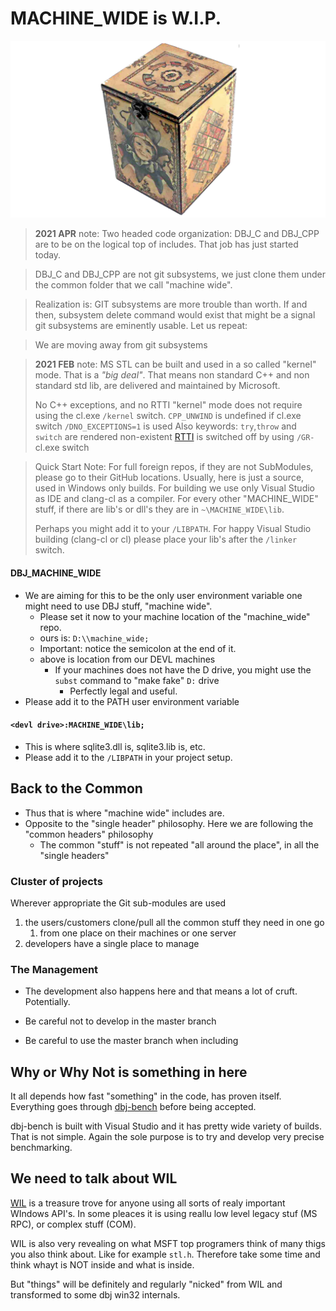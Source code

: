 <h1> MACHINE_WIDE is W.I.P. </h1>

![jester](media/jester_box_cpp_exception.png)


> **2021 APR** note: Two headed  code organization: DBJ_C and DBJ_CPP are to be on the logical top of includes. That job has just started today.


> DBJ_C and DBJ_CPP are not git subsystems, we just clone them under the common folder that we call "machine wide". 


> Realization is: GIT subsystems are more trouble than worth. If and then, subsystem delete command would exist that might be a signal git subsystems are eminently usable. Let us repeat:

> We are moving away from git subsystems


> **2021 FEB** note: MS STL can be built and used in a so called "kernel" mode. That is a *"big deal"*. That means non standard C++ and non standard std lib, are delivered and maintained by Microsoft.
> 
> No C++ exceptions, and no RTTI
> "kernel" mode does not require using the cl.exe `/kernel` switch. 
> `CPP_UNWIND` is undefined if cl.exe switch `/DNO_EXCEPTIONS=1` is used
> Also keywords: `try`,`throw` and `switch` are rendered non-existent
> [RTTI](https://docs.microsoft.com/en-us/cpp/build/reference/gr-enable-run-time-type-information?view=msvc-160) is switched off by using `/GR-` cl.exe switch

> Quick Start Note: For full foreign repos, if they are not SubModules, please go to their GitHub locations. Usually, here is just a source, used in Windows only builds. 
> For building we use only Visual Studio as IDE and clang-cl as a compiler. For every other "MACHINE_WIDE" stuff, if there are lib's or dll's they are in `~\MACHINE_WIDE\lib`. 
> 
> Perhaps you might add it to your `/LIBPATH`. For happy Visual Studio building (clang-cl or cl) please place your lib's after the `/linker` switch.



#### DBJ_MACHINE_WIDE

- We are aiming for this to be the only user environment variable one might need to use DBJ stuff, "machine wide". 
  - Please set it now to your machine location of the "machine_wide" repo.
  - ours is: `D:\\machine_wide;`
  - Important: notice the semicolon at the end of it.
  - above is location from our DEVL machines
    - If your machines does not have the D drive, you might use the `subst` command to "make fake" `D:` drive
      - Perfectly legal and useful.
- Please add it to the PATH user environment variable

#### `<devl drive>:MACHINE_WIDE\lib;`

- This is where sqlite3.dll is, sqlite3.lib is, etc.
- Please add it to the `/LIBPATH` in your project setup.


## Back to the Common

- Thus that is where "machine wide" includes are.
- Opposite to the "single header" philosophy. Here we are following the "common headers" philosophy
  - The common "stuff" is not repeated "all around the place", in all the "single headers"

### Cluster of projects

Wherever appropriate the Git sub-modules are used 

1. the users/customers clone/pull all the common stuff they need in one go 
   1. from one place on their machines or one server
2. developers have a single place to manage

### The Management

- The development also happens here and that means a lot of cruft. Potentially.

- Be careful not to develop in the master branch
- Be careful to use the master branch when including

## Why or Why Not is something in here

It all depends how fast "something" in the code, has proven itself. Everything goes through [dbj-bench](https://github.com/dbj-data/dbj-bench) before being accepted.

dbj-bench is built with Visual Studio and it has pretty wide variety of builds. That is not simple. Again the sole purpose is to try and develop very precise benchmarking.

## We need to talk about WIL

[WIL](https://github.com/microsoft/wil) is a treasure trove for anyone using all sorts of realy important WIndows API's. In some pleaces it is using reallu low level legacy stuf (MS RPC), or complex stuff (COM).

WIL is also very revealing on what MSFT top programers think of many thigs you also think about. Like for example `stl.h`. Therefore take some time and think whayt is NOT inside and what is inside.

But "things" will be definitely and regularly "nicked" from WIL and transformed to some dbj win32 internals.